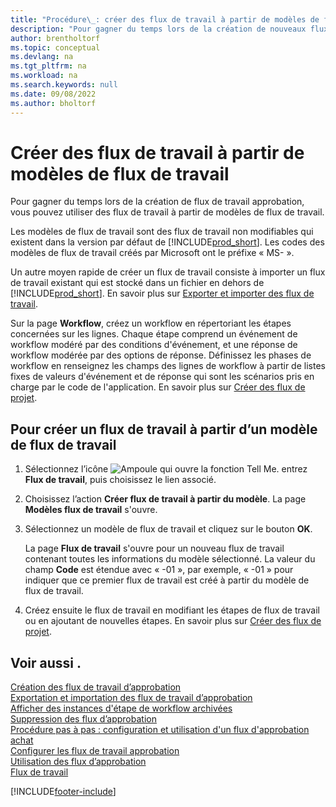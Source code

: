 ```yaml
---
title: "Procédure\_: créer des flux de travail à partir de modèles de flux de travail"
description: "Pour gagner du temps lors de la création de nouveaux flux de travail approbation, vous pouvez créer des flux de travail non modifiables à partir de modèles de flux de travail avec pour préfixe «\_MS-\_»."
author: brentholtorf
ms.topic: conceptual
ms.devlang: na
ms.tgt_pltfrm: na
ms.workload: na
ms.search.keywords: null
ms.date: 09/08/2022
ms.author: bholtorf
---
```

# Créer des flux de travail à partir de modèles de flux de travail

Pour gagner du temps lors de la création de flux de travail approbation, vous pouvez utiliser des flux de travail à partir de modèles de flux de travail.  

Les modèles de flux de travail sont des flux de travail non modifiables qui existent dans la version par défaut de [!INCLUDE[prod_short](includes/prod_short.md)]. Les codes des modèles de flux de travail créés par Microsoft ont le préfixe « MS- ».  

Un autre moyen rapide de créer un flux de travail consiste à importer un flux de travail existant qui est stocké dans un fichier en dehors de [!INCLUDE[prod_short](includes/prod_short.md)]. En savoir plus sur [Exporter et importer des flux de travail](across-how-to-export-and-import-workflows.md).  

Sur la page **Workflow**, créez un workflow en répertoriant les étapes concernées sur les lignes. Chaque étape comprend un événement de workflow modéré par des conditions d'événement, et une réponse de workflow modérée par des options de réponse. Définissez les phases de workflow en renseignez les champs des lignes de workflow à partir de listes fixes de valeurs d'événement et de réponse qui sont les scénarios pris en charge par le code de l'application. En savoir plus sur [Créer des flux de projet](across-how-to-create-workflows.md).  

## Pour créer un flux de travail à partir d’un modèle de flux de travail

1. Sélectionnez l’icône ![Ampoule qui ouvre la fonction Tell Me.](media/ui-search/search_small.png "Dites-moi ce que vous voulez faire") entrez **Flux de travail**, puis choisissez le lien associé.  
2. Choisissez l’action **Créer flux de travail à partir du modèle**. La page **Modèles flux de travail** s'ouvre.  
3. Sélectionnez un modèle de flux de travail et cliquez sur le bouton **OK**.  

   La page **Flux de travail** s'ouvre pour un nouveau flux de travail contenant toutes les informations du modèle sélectionné. La valeur du champ **Code** est étendue avec « -01 », par exemple, « -01 » pour indiquer que ce premier flux de travail est créé à partir du modèle de flux de travail.  
4. Créez ensuite le flux de travail en modifiant les étapes de flux de travail ou en ajoutant de nouvelles étapes. En savoir plus sur [Créer des flux de projet](across-how-to-create-workflows.md).  

## Voir aussi .

[Création des flux de travail d’approbation](across-how-to-create-workflows.md)  
[Exportation et importation des flux de travail d’approbation](across-how-to-export-and-import-workflows.md)  
[Afficher des instances d'étape de workflow archivées](across-how-to-view-archived-workflow-step-instances.md)  
[Suppression des flux d’approbation](across-how-to-delete-workflows.md)  
[Procédure pas à pas : configuration et utilisation d'un flux d'approbation achat](walkthrough-setting-up-and-using-a-purchase-approval-workflow.md)  
[Configurer les flux de travail approbation](across-set-up-workflows.md)  
[Utilisation des flux d’approbation](across-use-workflows.md)  
[Flux de travail](across-workflow.md)  


[!INCLUDE[footer-include](includes/footer-banner.md)]
